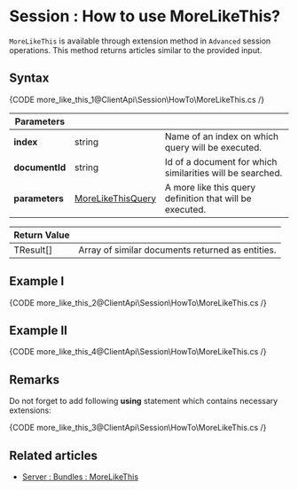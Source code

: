 # Session : How to use MoreLikeThis?

`MoreLikeThis` is available through extension method in `Advanced` session operations. This method returns articles similar to the provided input.

## Syntax

{CODE more_like_this_1@ClientApi\Session\HowTo\MoreLikeThis.cs /}

| Parameters | | |
| ------------- | ------------- | ----- |
| **index** | string | Name of an index on which query will be executed. |
| **documentId** | string | Id of a document for which similarities will be searched. |
| **parameters** | [MoreLikeThisQuery](../../../glossary/more-like-this-query) | A more like this query definition that will be executed. |

| Return Value | |
| ------------- | ----- |
| TResult[] | Array of similar documents returned as entities. |

## Example I

{CODE more_like_this_2@ClientApi\Session\HowTo\MoreLikeThis.cs /}

## Example II

{CODE more_like_this_4@ClientApi\Session\HowTo\MoreLikeThis.cs /}

## Remarks

Do not forget to add following **using** statement which contains necessary extensions:

{CODE more_like_this_3@ClientApi\Session\HowTo\MoreLikeThis.cs /}

## Related articles

- [Server : Bundles : MoreLikeThis](../../../server/bundles/more-like-this)

